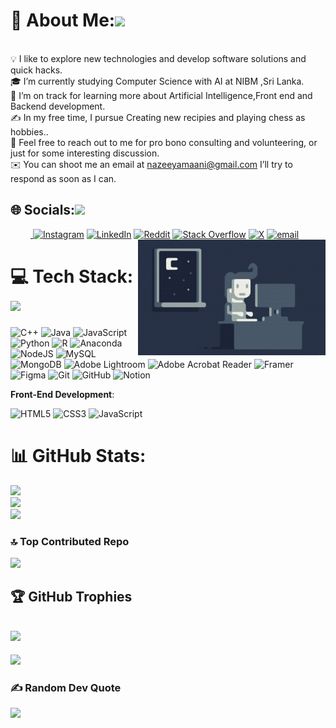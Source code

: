 # 💫 About Me:<img src="https://media0.giphy.com/media/KDDpcKigbfFpnejZs6/giphy.gif?cid=ecf05e47oy6f4zjs8g1qoiystc56cu7r9tb8a1fe76e05oty&amp;rid=giphy.gif" width="100px"></h1>

<br>💡  I like to explore new technologies and develop software solutions and quick hacks.<br>🎓  I’m currently studying Computer Science with AI   at NIBM ,Sri Lanka.<br>🌱  I’m on track for learning more about Artificial Intelligence,Front end and Backend development.<br>✍️  In my free time, I pursue Creating new recipies and playing chess as hobbies..<br>💬  Feel free to reach out to me for pro bono consulting and volunteering, or just for some interesting discussion.<br>✉️  You can shoot me an email at nazeeyamaani@gmail.com I’ll try to respond as soon as I can.<br>


## 🌐 Socials:<img src="https://raw.githubusercontent.com/ShahriarShafin/ShahriarShafin/main/Assets/handshake.gif" width="100px"> </h2>
<a href="https://www.linkedin.com/in/aditya-deshmukh-561a371a8"> <img width="32px" align="center" >
[![Instagram](https://img.shields.io/badge/Instagram-%23E4405F.svg?logo=Instagram&logoColor=white)](https://instagram.com/https://www.instagram.com/___unique_angel?igsh=ZHBpNzQ5eWdmY3po) [![LinkedIn](https://img.shields.io/badge/LinkedIn-%230077B5.svg?logo=linkedin&logoColor=white)](https://linkedin.com/in/https://www.linkedin.com/in/nazeefa-n-435142198?lipi=urn%3Ali%3Apage%3Ad_flagship3_profile_view_base_contact_details%3BCmuQ08kLSA2UF1jYr22PmA%3D%3D) [![Reddit](https://img.shields.io/badge/Reddit-%23FF4500.svg?logo=Reddit&logoColor=white)](https://reddit.com/user/https://www.reddit.com/user/Queasy_Freedom_614/) [![Stack Overflow](https://img.shields.io/badge/-Stackoverflow-FE7A16?logo=stack-overflow&logoColor=white)](https://stackoverflow.com/users/https://stackoverflow.com/users/30015131/nazeefa-nazar) [![X](https://img.shields.io/badge/X-black.svg?logo=X&logoColor=white)](https://x.com/https://x.com/___unique_angel?t=iC9MgYPWilsdZwsvS-IOAg&s=08) [![email](https://img.shields.io/badge/Email-D14836?logo=gmail&logoColor=white)](mailto:nazeeyamaani@gmail.com) 
<img alt="Night Coding" src="https://raw.githubusercontent.com/AVS1508/AVS1508/master/assets/Night-Coding.gif" align="right">
# 💻 Tech Stack:<img src="https://media2.giphy.com/media/QssGEmpkyEOhBCb7e1/giphy.gif?cid=ecf05e47a0n3gi1bfqntqmob8g9aid1oyj2wr3ds3mg700bl&amp;rid=giphy.gif" width="32px">
![C++](https://img.shields.io/badge/c++-%2300599C.svg?style=for-the-badge&logo=c%2B%2B&logoColor=white) ![Java](https://img.shields.io/badge/java-%23ED8B00.svg?style=for-the-badge&logo=openjdk&logoColor=white) ![JavaScript](https://img.shields.io/badge/javascript-%23323330.svg?style=for-the-badge&logo=javascript&logoColor=%23F7DF1E) ![Python](https://img.shields.io/badge/python-3670A0?style=for-the-badge&logo=python&logoColor=ffdd54) ![R](https://img.shields.io/badge/r-%23276DC3.svg?style=for-the-badge&logo=r&logoColor=white) ![Anaconda](https://img.shields.io/badge/Anaconda-%2344A833.svg?style=for-the-badge&logo=anaconda&logoColor=white) ![NodeJS](https://img.shields.io/badge/node.js-6DA55F?style=for-the-badge&logo=node.js&logoColor=white) ![MySQL](https://img.shields.io/badge/mysql-4479A1.svg?style=for-the-badge&logo=mysql&logoColor=white) ![MongoDB](https://img.shields.io/badge/MongoDB-%234ea94b.svg?style=for-the-badge&logo=mongodb&logoColor=white) ![Adobe Lightroom](https://img.shields.io/badge/Adobe%20Lightroom-31A8FF.svg?style=for-the-badge&logo=Adobe%20Lightroom&logoColor=white) ![Adobe Acrobat Reader](https://img.shields.io/badge/Adobe%20Acrobat%20Reader-EC1C24.svg?style=for-the-badge&logo=Adobe%20Acrobat%20Reader&logoColor=white) ![Framer](https://img.shields.io/badge/Framer-black?style=for-the-badge&logo=framer&logoColor=blue) ![Figma](https://img.shields.io/badge/figma-%23F24E1E.svg?style=for-the-badge&logo=figma&logoColor=white) ![Git](https://img.shields.io/badge/git-%23F05033.svg?style=for-the-badge&logo=git&logoColor=white) ![GitHub](https://img.shields.io/badge/github-%23121011.svg?style=for-the-badge&logo=github&logoColor=white) ![Notion](https://img.shields.io/badge/Notion-%23000000.svg?style=for-the-badge&logo=notion&logoColor=white)

<p><strong>Front-End Development</strong>:</p>
<p><img src="https://img.shields.io/badge/HTML5%20-%23E34F26.svg?style=for-the-badge&amp;logo=html5&amp;logoColor=white" alt="HTML5">
<img src="https://img.shields.io/badge/CSS%20-%231572B6.svg?style=for-the-badge&amp;logo=css3&amp;logoColor=white" alt="CSS3">
<img src="https://img.shields.io/badge/JavaScript%20-%23F7DF1E.svg?style=for-the-badge&amp;logo=javascript&amp;logoColor=black" alt="JavaScript"></p>

# 📊 GitHub Stats:
![](https://github-readme-stats.vercel.app/api?username=Nazeesgithub&theme=gruvbox_light&hide_border=false&include_all_commits=true&count_private=false)<br/>
![](https://nirzak-streak-stats.vercel.app/?user=Nazeesgithub&theme=gruvbox_light&hide_border=false)<br/>
![](https://github-readme-stats.vercel.app/api/top-langs/?username=Nazeesgithub&theme=gruvbox_light&hide_border=false&include_all_commits=true&count_private=false&layout=compact)



### 🔝 Top Contributed Repo
![](https://github-contributor-stats.vercel.app/api?username=Nazeesgithub&limit=5&theme=gruvbox_light&combine_all_yearly_contributions=true)

## 🏆 GitHub Trophies
![](https://github-profile-trophy.vercel.app/?username=Nazeesgithub&theme=radical&no-frame=true&no-bg=true&margin-w=4)
---
[![](https://visitcount.itsvg.in/api?id=Nazeesgithub&icon=4&color=12)](https://visitcount.itsvg.in)

### ✍️ Random Dev Quote
![](https://quotes-github-readme.vercel.app/api?type=vetical&theme=gruvbox) 




